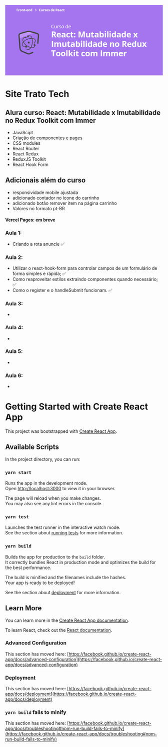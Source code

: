 ![React: Mutabilidade x Imutabilidade no Redux Toolkit com Immer](curso.png)

# Site Trato Tech
##  Alura curso: React: Mutabilidade x Imutabilidade no Redux Toolkit com Immer
- JavaScipt
- Criação de componentes e pages
- CSS modules
- React Router
- React Redux
- ReduxJS Toolkit
- React Hook Form
## Adicionais além do curso
- responsividade mobile ajustada
- adicionado contador no ícone do carrinho
- adicionado botão remover item na página carrinho
- Valores no formato pt-BR

#### Vercel Pages: em breve

### Aula 1:
- Criando a rota anuncie :white_check_mark:
### Aula 2:
- Utilizar o react-hook-form para controlar campos de um formulário de forma simples e rápida; :white_check_mark:
- Como reaproveitar estilos extraindo componentes quando necessário; :white_check_mark:
- Como o register e o handleSubmit funcionam. :white_check_mark:
### Aula 3:
- 
### Aula 4:
- 
### Aula 5:
- 
### Aula 6:
- 

# Getting Started with Create React App

This project was bootstrapped with [Create React App](https://github.com/facebook/create-react-app).

## Available Scripts

In the project directory, you can run:

### `yarn start`

Runs the app in the development mode.\
Open [http://localhost:3000](http://localhost:3000) to view it in your browser.

The page will reload when you make changes.\
You may also see any lint errors in the console.

### `yarn test`

Launches the test runner in the interactive watch mode.\
See the section about [running tests](https://facebook.github.io/create-react-app/docs/running-tests) for more information.

### `yarn build`

Builds the app for production to the `build` folder.\
It correctly bundles React in production mode and optimizes the build for the best performance.

The build is minified and the filenames include the hashes.\
Your app is ready to be deployed!

See the section about [deployment](https://facebook.github.io/create-react-app/docs/deployment) for more information.

## Learn More

You can learn more in the [Create React App documentation](https://facebook.github.io/create-react-app/docs/getting-started).

To learn React, check out the [React documentation](https://reactjs.org/).

### Advanced Configuration

This section has moved here: [https://facebook.github.io/create-react-app/docs/advanced-configuration](https://facebook.github.io/create-react-app/docs/advanced-configuration)

### Deployment

This section has moved here: [https://facebook.github.io/create-react-app/docs/deployment](https://facebook.github.io/create-react-app/docs/deployment)

### `yarn build` fails to minify

This section has moved here: [https://facebook.github.io/create-react-app/docs/troubleshooting#npm-run-build-fails-to-minify](https://facebook.github.io/create-react-app/docs/troubleshooting#npm-run-build-fails-to-minify)
